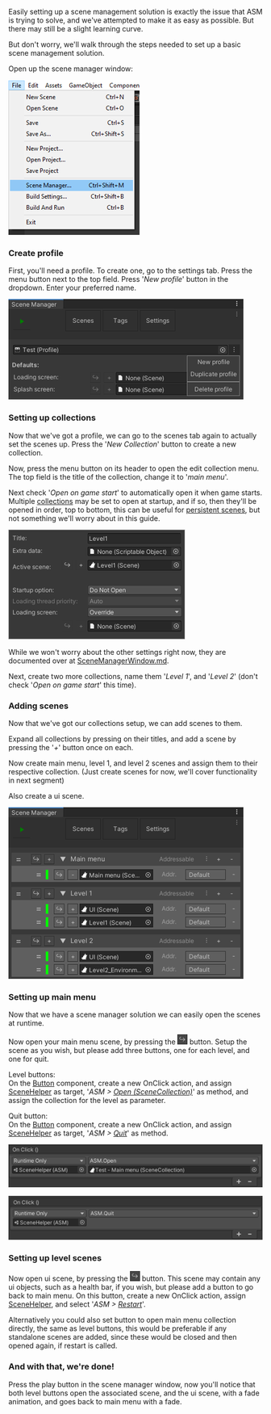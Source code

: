 Easily setting up a scene management solution is exactly the issue that ASM is trying to solve, and we've attempted to make it as easy as possible. But there may still be a slight learning curve.

But don't worry, we'll walk through the steps needed to set up a basic scene management solution.

Open up the scene manager window:

![](image/scene-manager-menu.png)

### Create profile
First, you'll need a profile. To create one, go to the settings tab. Press the menu button next to the top field. Press '*New profile*' button in the dropdown. Enter your preferred name.

![](image/profile-dropdown.png)

### Setting up collections
Now that we've got a profile, we can go to the scenes tab again to actually set the scenes up. Press the '*New Collection*' button to create a new collection.

Now, press the menu button on its header to open the edit collection menu. The top field is the title of the collection, change it to '*main menu*'.

Next check '*Open on game start*' to automatically open it when game starts. Multiple [collections](SceneCollection.md) may be set to open at startup, and if so, then they'll be opened in order, top to bottom, this can be useful for [persistent scenes](PersistentUtility.md), but not something we'll worry about in this guide.

![](image/collection-edit-menu.png)

While we won't worry about the other settings right now, they are documented over at [SceneManagerWindow.md](SceneManagerWindow#collection-properties).

Next, create two more collections, name them '*Level 1*', and '*Level 2*' (don't check '*Open on game start*' this time).

### Adding scenes
Now that we've got our collections setup, we can add scenes to them.

Expand all collections by pressing on their titles, and add a scene by pressing the '*+*' button once on each.

Now create main menu, level 1, and level 2 scenes and assign them to their respective collection. (Just create scenes for now, we'll cover functionality in next segment)

Also create a ui scene.

![](image/quick-start-setup.png)

### Setting up main menu

Now that we have a scene manager solution we can easily open the scenes at runtime.

Now open your main menu scene, by pressing the ![](image/open.png) button. Setup the scene as you wish, but please add three buttons, one for each level, and one for quit.

Level buttons:\
On the [Button](https://docs.unity3d.com/2018.3/Documentation/ScriptReference/UI.Button.html) component, create a new OnClick action, and assign [SceneHelper](SceneHelper.md) as target, '*ASM > [Open (SceneCollection)](SceneCollection.md#methods)*' as method, and assign the collection for the level as parameter.

Quit button:\
On the [Button](https://docs.unity3d.com/2018.3/Documentation/ScriptReference/UI.Button.html) component, create a new OnClick action, and assign [SceneHelper](SceneHelper.md) as target, '*ASM > [Quit](SceneManager.md#quit)*' as method.

<a class="pdf-page-break"></a>

![](image/button-open-collection.png)

![](image/button-quit.png)

### Setting up level scenes

Now open ui scene, by pressing the ![](image/open.png) button. This scene may contain any ui objects, such as a health bar, if you wish, but please add a button to go back to main menu. On this button, create a new OnClick action, assign [SceneHelper](SceneHelper.md), and select '*ASM > [Restart](SceneManager.md#restart)*'.

Alternatively you could also set button to open main menu collection directly, the same as level buttons, this would be preferable if any standalone scenes are added, since these would be closed and then opened again, if restart is called.

### And with that, we're done!
Press the play button in the scene manager window, now you'll notice that both level buttons open the associated scene, and the ui scene, with a fade animation, and goes back to main menu with a fade.
